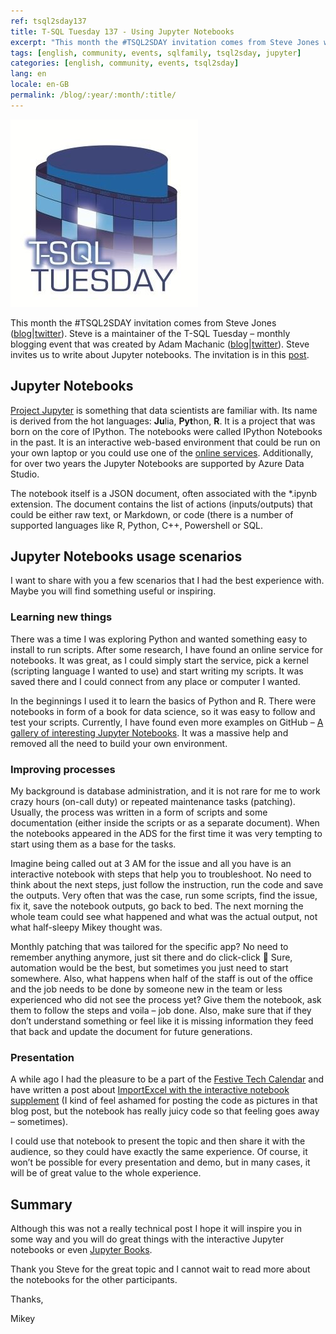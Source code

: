 ```yaml
---
ref: tsql2sday137
title: T-SQL Tuesday 137 - Using Jupyter Notebooks
excerpt: "This month the #TSQL2SDAY invitation comes from Steve Jones who asks us to write about Jupyter notebooks."
tags: [english, community, events, sqlfamily, tsql2sday, jupyter]
categories: [english, community, events, tsql2sday]
lang: en
locale: en-GB
permalink: /blog/:year/:month/:title/
---
```


[![T-SQL Tuesday Logo](/assets/images/t-sql-tuesday-logo.jpg)](http://tsqltuesday.com/2021/04/06/t-sql-tuesday-137-using-notebooks-every-day/ "T-SQL Tuesday invitation")

This month the #TSQL2SDAY invitation comes from Steve Jones ([blog](https://voiceofthedba.wordpress.com/)\|[twitter](https://twitter.com/way0utwest)). Steve is a maintainer of the T-SQL Tuesday – monthly blogging event that was created by Adam Machanic ([blog](http://dataeducation.com/)\|[twitter](https://twitter.com/AdamMachanic)). Steve invites us to write about Jupyter notebooks. The invitation is in this [post](http://tsqltuesday.com/2021/04/06/t-sql-tuesday-137-using-notebooks-every-day/).

## Jupyter Notebooks
[Project Jupyter](https://jupyter.org/) is something that data scientists are familiar with. Its name is derived from the hot languages: **Ju**lia, **Pyt**hon, **R**. It is a project that was born on the core of IPython. The notebooks were called IPython Notebooks in the past. It is an interactive web-based environment that could be run on your own laptop or you could use one of the [online services](https://jupyter.org/try). Additionally, for over two years the Jupyter Notebooks are supported by Azure Data Studio.

The notebook itself is a JSON document, often associated with the *.ipynb extension. The document contains the list of actions (inputs/outputs) that could be either raw text, or Markdown, or code (there is a number of supported languages like R, Python, C++, Powershell or SQL.

## Jupyter Notebooks usage scenarios

I want to share with you a few scenarios that I had the best experience with. Maybe you will find something useful or inspiring.

### Learning new things

There was a time I was exploring Python and wanted something easy to install to run scripts. After some research, I have found an online service for notebooks. It was great, as I could simply start the service, pick a kernel (scripting language I wanted to use) and start writing my scripts. It was saved there and I could connect from any place or computer I wanted.

In the beginnings I used it to learn the basics of Python and R. There were notebooks in form of a book for data science, so it was easy to follow and test your scripts. Currently, I have found even more examples on GitHub – [A gallery of interesting Jupyter Notebooks](https://github.com/jupyter/jupyter/wiki/A-gallery-of-interesting-Jupyter-Notebooks). It was a massive help and removed all the need to build your own environment.

### Improving processes

My background is database administration, and it is not rare for me to work crazy hours (on-call duty) or repeated maintenance tasks (patching). Usually, the process was written in a form of scripts and some documentation (either inside the scripts or as a separate document). When the notebooks appeared in the ADS for the first time it was very tempting to start using them as a base for the tasks.

Imagine being called out at 3 AM for the issue and all you have is an interactive notebook with steps that help you to troubleshoot. No need to think about the next steps, just follow the instruction, run the code and save the outputs. Very often that was the case, run some scripts, find the issue, fix it, save the notebook outputs, go back to bed. The next morning the whole team could see what happened and what was the actual output, not what half-sleepy Mikey thought was.

Monthly patching that was tailored for the specific app? No need to remember anything anymore, just sit there and do click-click 🙂 Sure, automation would be the best, but sometimes you just need to start somewhere. Also, what happens when half of the staff is out of the office and the job needs to be done by someone new in the team or less experienced who did not see the process yet? Give them the notebook, ask them to follow the steps and voila – job done. Also, make sure that if they don’t understand something or feel like it is missing information they feed that back and update the document for future generations.

### Presentation

A while ago I had the pleasure to be a part of the [Festive Tech Calendar](https://festivetechcalendar.com/) and have written a post about [ImportExcel with the interactive notebook supplement](https://www.bronowski.it/blog/2020/12/the-ms-excel-an-unexpected-journey-with-powershell/) (I kind of feel ashamed for posting the code as pictures in that blog post, but the notebook has really juicy code so that feeling goes away – sometimes).

I could use that notebook to present the topic and then share it with the audience, so they could have exactly the same experience. Of course, it won’t be possible for every presentation and demo, but in many cases, it will be of great value to the whole experience.

## Summary

Although this was not a really technical post I hope it will inspire you in some way and you will do great things with the interactive Jupyter notebooks or even [Jupyter Books](https://jupyterbook.org/intro.html).

Thank you Steve for the great topic and I cannot wait to read more about the notebooks for the other participants.

Thanks,

Mikey
